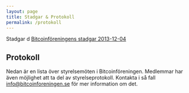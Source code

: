 ```yaml
---
layout: page
title: Stadgar & Protokoll
permalink: /protokoll
---
```


Stadgar
d
[Bitcoinföreningens stadgar 2013-12-04](public/stadgar_20131204.pdf)

## Protokoll

Nedan är en lista över styrelsemöten i Bitcoinföreningen. Medlemmar har även
möjlighet att ta del av styrelseprotokoll. Kontakta i så fall <info@bitcoinforeningen.se> för mer information om det.
